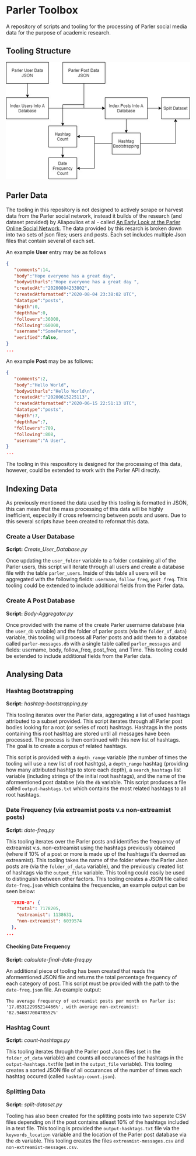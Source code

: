 # Parler Toolbox
A repository of scripts and tooling for the processing of Parler social media data for the purpose of academic research.

## Tooling Structure
![Tooling Structure](diagram.jpg "Tooling Structure")


## Parler Data
The tooling in this repository is not designed to actively scrape or harvest data from the Parler social network, instead it builds of the research (and dataset provided) by Aliapoulios et al - called [An Early Look at the Parler Online Social Network](https://arxiv.org/pdf/2101.03820.pdf). The data provided by this resarch is broken down into two sets of json files; users and posts. Each set includes multiple Json files that contain several of each set.

An example **User** entry may be as follows
```JSON
{
   "comments":14,
   "body":"Hope everyone has a great day",
   "bodywithurls":"Hope everyone has a great day ",
   "createdAt":"20200804233802",
   "createdAtformatted":"2020-08-04 23:38:02 UTC",
   "datatype":"posts",
   "depth":0,
   "depthRaw":0,
   "followers":36000,
   "following":60000,
   "username":"SomePerson",
   "verified":false,
}
...
```

An example **Post** may be as follows:

```JSON
{
   "comments":2,
   "body":"Hello World",
   "bodywithurls":"Hello World\n",
   "createdAt":"20200615225113",
   "createdAtformatted":"2020-06-15 22:51:13 UTC",
   "datatype":"posts",
   "depth":7,
   "depthRaw":7,
   "followers":709,
   "following":808,
   "username":"A User",
}
...
```

The tooling in this respository is designed for the processing of this data, however, could be extended to work with the Parler API directly.

## Indexing Data
As previously mentioned the data used by this tooling is formatted in JSON, this can mean that the mass processing of this data will be highly inefficient, especially if cross refeerncing between posts and users. Due to this several scripts have been created to reformat this data.

### Create a User Database
**Script:** *Create_User_Database.py*

Once updating the ```user_folder``` variable to a folder containing all of the Parler users, this script will iterate through all users and create a database file with the table ```parler_users```. Inside of this table all users will be aggregated with the following fields: ```username```, ```follow_freq```, ```post_freq```. This tooling could be extended to include additional fields from the Parler data.

### Create A Post Database
**Script:** *Body-Aggregator.py*

Once provided with the name of the create Parler username database (via the ```user_db``` variable) and the folder of parler posts (via the ```folder_of_data```) variable, this tooling will process all Parler posts and add them to a databse called ```parler-messages.db``` with a single table called ```parler_messages``` and fields: username, body, follow_freq, post_freq, and Time. This tooling could be extended to include additional fields from the Parler data.

## Analysing Data

### Hashtag Bootstrapping
**Script:** *hashtag-bootstrapping.py*

This tooling iterates over the Parler data, aggregating a list of used hashtags attributed to a subset provided.  This script iterates through all Parler post bodies looking for a root (or series of root) hashtags. Hashtags in the posts containing this root hashtag are stored until all messages have been processed. The process is then continued with this new list of hashtags. The goal is to create a corpus of related hashtags. 

This script is provided with a ```depth_range``` variable (the number of times the tooling will use a new list of root hashtgs), a ```depth_range``` hashtag (providing how many attributed hashtgs to store each depth), a ```search_hashtags``` list variable (including strings of the initial root hashtags), and the name of the aformentioned post databse (via the ```db``` variable. This script produces a file called ```output-hashtags.txt``` which contains the most related hashtags to all root hashtags.

### Date Frequency (via extreamist posts v.s non-extreamist posts)
**Script:** *date-freq.py*

This tooling iterates over the Parler posts and identifies the frequency of extreamist v.s. non-extreamist using the hashtags previously obtained (where if 10% of a post or more is made up of the hashtags it's deemed as extreamist). This tooling takes the name of the folder where the Parler Json posts are (via the ```folder_of_data``` variable), and the previously created list of hashtags via the ```output_file``` variable. This tooling could easily be used to distinguish between other factors. This tooling creates a JSON file called ```date-freq.json``` which contains the frequencies, an example output can be seen below:

```JSON
  "2020-8": {
    "total": 7178205,
    "extreamist": 1138631,
    "non-extreamist": 6039574
  },
...
```

#### Checking Date Frequency
**Script:** *calculate-final-date-freq.py*

An additional piece of tooling has been created that reads the aformentioned JSON file and returns the total percentage frequency of each category of post. This script must be provided with the path to the ```date-freq.json``` file. An example output:

```
The average frequency of extreamist posts per month on Parler is: '17.053122995214466%', with average non-extreamist: '82.94687700478552%'
```

### Hashtag Count
**Script:** *count-hashtags.py*

This tooling iterates through the Parler post Json files (set in the ```folder_of_data``` variable) and counts all occurances of the hashtags in the  ```output-hashtags.txt```file (set in the ```output_file``` variable). This tooling creates a sorted JSON file of all occurances of the number of times each hashtag occured (called ```hashtag-count.json```).

### Splitting Data 
**Script:** *split-dataset.py*

Tooling has also been created for the splitting posts into two seperate CSV files depending on if the post contains atleast 10% of the hashtags included in a text file. 
This tooling is provided the ```output-hashtags.txt``` file via the ```keywords_location``` variable and the location of the Parler post database via the ```db``` variable. This tooling creates the files ```extreamist-messages.csv``` and ```non-extreamist-messages.csv```.

